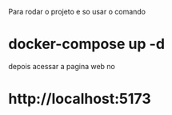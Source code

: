 Para rodar o projeto e so usar o comando

# docker-compose up -d

depois acessar a pagina web no

# http://localhost:5173
